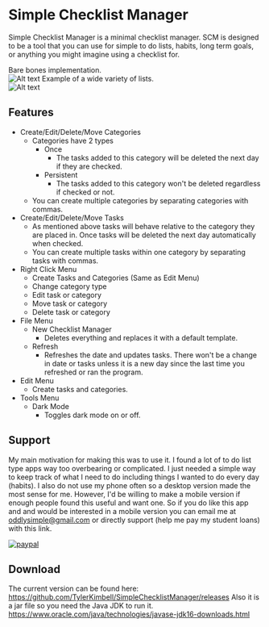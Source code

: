 # Simple Checklist Manager
Simple Checklist Manager is a minimal checklist manager. SCM is designed to be a tool that you can use for simple to do lists, habits, long term goals, 
or anything you might imagine using a checklist for.

Bare bones implementation.  
![Alt text](https://i.gyazo.com/4caecb0ba7eab392b6230353393ab2f4.png "Exmample checklists")
Example of a wide variety of lists.  
![Alt text](https://user-images.githubusercontent.com/8732563/123871678-97ca3580-d8f9-11eb-8ec6-a46d577697e5.png "New Checklist Manager Template")

## Features
- Create/Edit/Delete/Move Categories
  - Categories have 2 types
    - Once
      - The tasks added to this category will be deleted the next day if they are checked. 
    - Persistent
      - The tasks added to this category won't be deleted regardless if checked or not. 
  - You can create multiple categories by separating categories with commas.
- Create/Edit/Delete/Move Tasks
  - As mentioned above tasks will behave relative to the category they are placed in. Once tasks will be deleted the next day automatically when checked. 
  - You can create multiple tasks within one category by separating tasks with commas.
- Right Click Menu
  - Create Tasks and Categories (Same as Edit Menu)
  - Change category type
  - Edit task or category
  - Move task or category
  - Delete task or category
- File Menu
  - New Checklist Manager
    - Deletes everything and replaces it with a default template.
  - Refresh
    - Refreshes the date and updates tasks. There won't be a change in date or tasks unless it is a new day since the last time you refreshed or ran the program.
- Edit Menu
  - Create tasks and categories.
- Tools Menu
  - Dark Mode
    - Toggles dark mode on or off.

## Support
My main motivation for making this was to use it. I found a lot of to do list type apps way too overbearing or complicated. I just needed a simple way to keep track of what I need to do including things I wanted to do every day (habits). I also do not use my phone often so a desktop version made the most sense for me. However, I'd be willing to make a mobile version if enough people found this useful and want one. So if you do like this app and and would be interested in a mobile version you can email me at oddlysimple@gmail.com or directly support (help me pay my student loans) with this link. 

[![paypal](https://www.paypalobjects.com/en_US/i/btn/btn_donateCC_LG.gif)](https://www.paypal.com/donate?business=52JZN5PK43T7E&item_name=Simple+Checklist+Manager+Development&currency_code=USD)

## Download
The current version can be found here:
https://github.com/TylerKimbell/SimpleChecklistManager/releases
Also it is a jar file so you need the Java JDK to run it. https://www.oracle.com/java/technologies/javase-jdk16-downloads.html
